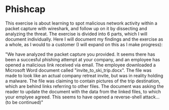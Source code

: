 # Phishcap

This exercise is about learning to spot malicious network activity within a packet capture with wireshark, and follow up on it by dissecting and analyzing the threat. The exercise is divided into 6 parts, which I will document individually. Here I will document my findings and the exercise as a whole, as I would to a customer (I will expand on this as I make progress):

"We have analyzed the packet capture you provided. It seems there has been a succesful phishing attempt at your company, and an employee has opened a malicious link received via email. The employee downloaded a Microsoft Word document called "invite_to_ski_trip.docx". The file was made to look like an actual company retreat invite, but was in reality holding a malware. The file was claiming to contain pictures of the trip destination, which are behind links referring to other files. The document was asking the reader to update the document with the data from the linked files, to which your emplyee agreed. This seems to have opened a reverse-shell attack... (to be continued)"
